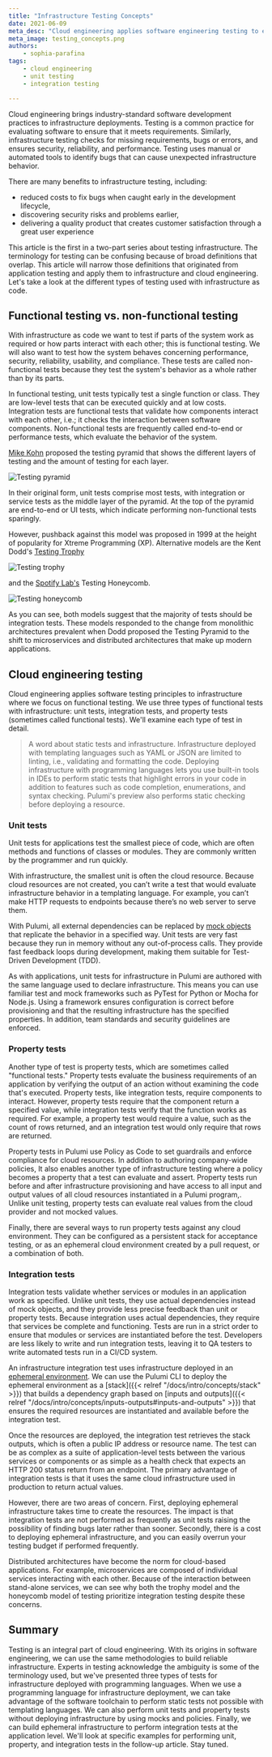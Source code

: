 ```yaml
---
title: "Infrastructure Testing Concepts"
date: 2021-06-09
meta_desc: "Cloud engineering applies software engineering testing to ensure reliability, secure, and quality infrastructure."
meta_image: testing_concepts.png
authors:
    - sophia-parafina
tags:
    - cloud engineering
    - unit testing
    - integration testing

---
```


Cloud engineering brings industry-standard software development practices to infrastructure deployments. Testing is a common practice for evaluating software to ensure that it meets requirements. Similarly, infrastructure testing checks for missing requirements, bugs or errors, and ensures security, reliability, and performance. Testing uses manual or automated tools to identify bugs that can cause unexpected infrastructure behavior.

There are many benefits to infrastructure testing, including:

- reduced costs to fix bugs when caught early in the development lifecycle,
- discovering security risks and problems earlier,
- delivering a quality product that creates customer satisfaction through a great user experience

This article is the first in a two-part series about testing infrastructure. The terminology for testing can be confusing because of broad definitions that overlap. This article will narrow those definitions that originated from application testing and apply them to infrastructure and cloud engineering. Let's take a look at the different types of testing used with infrastructure as code.

<!--more-->

## Functional testing vs. non-functional testing

With infrastructure as code we want to test if parts of the system work as required or how parts interact with each other; this is functional testing. We will also want to test how the system behaves concerning performance, security, reliability, usability, and compliance. These tests are called non-functional tests because they test the system's behavior as a whole rather than by its parts.

In functional testing, unit tests typically test a single function or class. They are low-level tests that can be executed quickly and at low costs. Integration tests are functional tests that validate how components interact with each other, i.e.; it checks the interaction between software components. Non-functional tests are frequently called end-to-end or performance tests, which evaluate the behavior of the system.

[Mike Kohn](https://twitter.com/mikewcohn) proposed the testing pyramid that shows the different layers of testing and the amount of testing for each layer.

![Testing pyramid](testPyramid.png)

In their original form, unit tests comprise most tests, with integration or service tests as the middle layer of the pyramid. At the top of the pyramid are end-to-end or UI tests, which indicate performing non-functional tests sparingly.

However, pushback against this model was proposed in 1999 at the height of popularity for Xtreme Programming (XP). Alternative models are the Kent Dodd's [Testing Trophy](https://twitter.com/kentcdodds/status/960723172591992832)

![Testing trophy](testingtrophy.jpg)

and the  [Spotify Lab's](https://engineering.atspotify.com/2018/01/11/testing-of-microservices/) Testing Honeycomb.

![Testing honeycomb](microservices-testing-honeycomb-2.png)

As you can see, both models suggest that the majority of tests should be integration tests. These models responded to the change from monolithic architectures prevalent when Dodd proposed the Testing Pyramid to the shift to microservices and distributed architectures that make up modern applications.

## Cloud engineering testing

Cloud engineering applies software testing principles to infrastructure where we focus on functional testing. We use three types of functional tests with infrastructure: unit tests, integration tests, and property tests (sometimes called functional tests). We'll examine each type of test in detail.

> A word about static tests and infrastructure. Infrastructure deployed with templating languages such as YAML or JSON are limited to linting, i.e., validating and formatting the code. Deploying infrastructure with programming languages lets you use built-in tools in IDEs to perform static tests that highlight errors in your code in addition to features such as code completion, enumerations, and syntax checking. Pulumi's preview also performs static checking before deploying a resource.

### Unit tests

Unit tests for applications test the smallest piece of code, which are often methods and functions of classes or modules. They are commonly written by the programmer and run quickly.

With infrastructure, the smallest unit is often the cloud resource. Because cloud resources are not created, you can’t write a test that would evaluate infrastructure behavior in a templating language. For example, you can’t make HTTP requests to endpoints because there’s no web server to serve them.

With Pulumi, all external dependencies can be replaced by [mock objects](https://en.wikipedia.org/wiki/Mock_object) that replicate the behavior in a specified way. Unit tests are very fast because they run in memory without any out-of-process calls. They provide fast feedback loops during development, making them suitable for Test-Driven Development (TDD).

As with applications, unit tests for infrastructure in Pulumi are authored with the same language used to declare infrastructure.  This means you can use familiar test and mock frameworks such as PyTest for Python or Mocha for Node.js.  Using a framework ensures configuration is correct before provisioning and that the resulting infrastructure has the specified properties. In addition, team standards and security guidelines are enforced.

### Property tests

Another type of test is property tests, which are sometimes called "functional tests." Property tests evaluate the business requirements of an application by verifying the output of an action without examining the code that's executed. Property tests, like integration tests, require components to interact.  However, property tests require that the component return a specified value, while integration tests verify that the function works as required. For example, a property test would require a value, such as the count of rows returned, and an integration test would only require that rows are returned.

Property tests in Pulumi use Policy as Code to set guardrails and enforce compliance for cloud resources. In addition to authoring company-wide policies, It also enables another type of infrastructure testing where a policy becomes a property that a test can evaluate and assert. Property tests run before and after infrastructure provisioning and have access to all input and output values of all cloud resources instantiated in a Pulumi program,. Unlike unit testing, property tests can evaluate real values from the cloud provider and not mocked values.

Finally, there are several ways to run property tests against any cloud environment. They can be configured as a persistent  stack for acceptance testing, or as an ephemeral cloud environment created by a pull request, or a combination of both.

### Integration tests

Integration tests validate whether services or modules in an application work as specified. Unlike unit tests, they use actual dependencies instead of mock objects, and they provide less precise feedback than unit or property tests. Because integration uses actual dependencies, they require that services be complete and functioning. Tests are run in a strict order to ensure that modules or services are instantiated before the test. Developers are less likely to write and run integration tests, leaving it to QA testers to write automated tests run in a CI/CD system.

An infrastructure integration test uses infrastructure deployed in an [ephemeral environment](https://about.gitlab.com/blog/2020/01/27/kubecon-na-2019-are-you-about-to-break-prod/). We can use the Pulumi CLI to deploy the ephemeral environment as a [stack]({{< relref "/docs/intro/concepts/stack" >}}) that builds a dependency graph based on [inputs and outputs]({{< relref "/docs/intro/concepts/inputs-outputs#inputs-and-outputs" >}}) that ensures the required resources are instantiated and available before the integration test.

Once the resources are deployed, the integration test retrieves the stack outputs, which is often a public IP address or resource name. The test can be as complex as a suite of application-level tests between the various services or components or as simple as a health check that expects an HTTP 200 status return from an endpoint. The primary advantage of integration tests is that it uses the same cloud infrastructure used in production to return actual values.

However, there are two areas of concern. First, deploying ephemeral infrastructure takes time to create the resources. The impact is that integration tests are not performed as frequently as unit tests raising the possibility of finding bugs later rather than sooner. Secondly, there is a cost to deploying ephemeral infrastructure, and you can easily overrun your testing budget if performed frequently.

Distributed architectures have become the norm for cloud-based applications. For example, microservices are composed of individual services interacting with each other. Because of the interaction between stand-alone services, we can see why both the trophy model and the honeycomb model of testing prioritize integration testing despite these concerns.

## Summary

Testing is an integral part of cloud engineering. With its origins in software engineering, we can use the same methodologies to build reliable infrastructure. Experts in testing acknowledge the ambiguity is some of the terminology used, but we've presented three types of tests for infrastructure deployed with programming languages. When we use a programming language for infrastructure deployment, we can take advantage of the software toolchain to perform static tests not possible with templating languages. We can also perform unit tests and property tests without deploying infrastructure by using mocks and policies. Finally, we can build ephemeral infrastructure to perform integration tests at the application level. We'll look at specific examples for performing unit, property, and integration tests in the follow-up article. Stay tuned.
